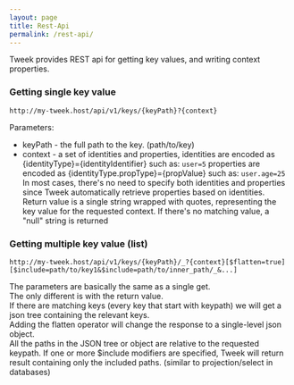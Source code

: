 ```yaml
---
layout: page
title: Rest-Api
permalink: /rest-api/
---
```


Tweek provides REST api for getting key values, and writing context properties.

### Getting single key value
```
http://my-tweek.host/api/v1/keys/{keyPath}?{context}
```
Parameters:
- keyPath - the full path to the key. (path/to/key)
- context - a set of identities and properties, identities are encoded as {identityType}={identityIdentifier} such as:
`user=5`
properties are encoded as {identityType.propType}={propValue} such as:
`user.age=25`
In most cases, there's no need to specify both identities and properties since Tweek automatically retrieve properties based on identities.   
Return value is a single string wrapped with quotes, representing the key value for the requested context.
If there's no matching value, a "null" string is returned

### Getting multiple key value (list)
```
http://my-tweek.host/api/v1/keys/{keyPath}/_?{context}[$flatten=true][$include=path/to/key1&$include=path/to/inner_path/_&...]
```
The parameters are basically the same as a single get.  
The only different is with the return value.  
If there are matching keys (every key that start with keypath) we will get a json tree containing the relevant keys.  
Adding the flatten operator will change the response to a single-level json object.  
All the paths in the JSON tree or object are relative to the requested keypath.
If one or more $include modifiers are specified, Tweek will return result containing only the included paths. (similar to projection/select in databases)
